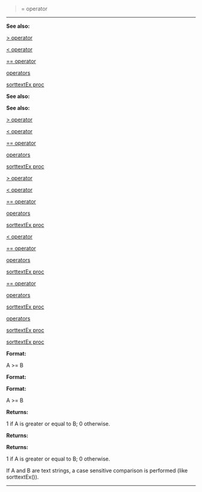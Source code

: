 

 >= operator
-------------




**See also:** 


[> operator](#/operator/%3e) 

[< operator](#/operator/%3c) 

[== operator](#/operator/==) 

[operators](#/operator) 

[sorttextEx proc](#/proc/sorttextEx) 







**See also:** 

**See also:**

[> operator](#/operator/%3e) 

[< operator](#/operator/%3c) 

[== operator](#/operator/==) 

[operators](#/operator) 

[sorttextEx proc](#/proc/sorttextEx) 





[> operator](#/operator/%3e)

[< operator](#/operator/%3c) 

[== operator](#/operator/==) 

[operators](#/operator) 

[sorttextEx proc](#/proc/sorttextEx) 




[< operator](#/operator/%3c)

[== operator](#/operator/==) 

[operators](#/operator) 

[sorttextEx proc](#/proc/sorttextEx) 



[== operator](#/operator/==)

[operators](#/operator) 

[sorttextEx proc](#/proc/sorttextEx) 


[operators](#/operator)

[sorttextEx proc](#/proc/sorttextEx) 

[sorttextEx proc](#/proc/sorttextEx)


**Format:** 


 A >= B
 


**Format:** 

**Format:**

 A >= B



**Returns:** 


 1 if A is greater or equal to B; 0 otherwise.
 


**Returns:** 

**Returns:**

 1 if A is greater or equal to B; 0 otherwise.


 If A and B are text strings, a case sensitive comparison is performed
(like sorttextEx()).





---


